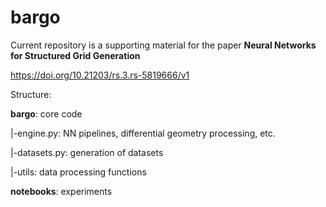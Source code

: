 # bargo

Current repository is a supporting material for the paper **Neural Networks for Structured Grid Generation**

https://doi.org/10.21203/rs.3.rs-5819666/v1

Structure:

**bargo**: core code

|-engine.py: NN pipelines, differential geometry processing, etc.

|-datasets.py: generation of datasets

|-utils: data processing functions

**notebooks**: experiments
